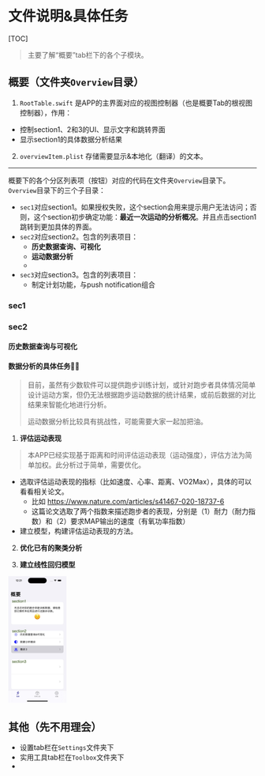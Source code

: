 # 文件说明&具体任务

[TOC]



> 主要了解“概要”tab栏下的各个子模块。

## 概要（文件夹`Overview`目录）

1. `RootTable.swift` 是APP的主界面对应的视图控制器（也是概要Tab的根视图控制器），作用：

* 控制section1、2和3的UI、显示文字和跳转界面
* 显示section1的具体数据分析结果

2. `overviewItem.plist` 存储需要显示&本地化（翻译）的文本。

---

概要下的各个分区列表项（按钮）对应的代码在文件夹`Overview`目录下。`Overview`目录下的三个子目录：

* `sec1`对应section1。如果授权失败，这个section会用来提示用户无法访问；否则，这个section初步确定功能：**最近一次运动的分析概况**。并且点击section1跳转到更加具体的界面。
* `sec2`对应section2。包含的列表项目：
  * **历史数据查询、可视化**
  * **运动数据分析**
  * 
* `sec3`对应section3。包含的列表项目：
  * 制定计划功能，与push notification组合



### sec1



### sec2

#### 历史数据查询与可视化



#### 数据分析的具体任务🌟🌟

> 目前，虽然有少数软件可以提供跑步训练计划，或针对跑步者具体情况简单设计运动方案，但仍无法根据跑步运动数据的统计结果，或前后数据的对比结果来智能化地进行分析。
>
> 运动数据分析比较具有挑战性，可能需要大家一起加把油。

1. **评估运动表现**

> 本APP已经实现基于距离和时间评估运动表现（运动强度），评估方法为简单加权。此分析过于简单，需要优化。

* 选取评估运动表现的指标（比如速度、心率、距离、VO2Max），具体的可以看看相关论文。
  * 比如 https://www.nature.com/articles/s41467-020-18737-6
  * 这篇论文选取了两个指数来描述跑步者的表现，分别是（1）耐力（耐力指数）和（2）要求MAP输出的速度（有氧功率指数）
* 建立模型，构建评估运动表现的方法。



2. **优化已有的聚类分析**



3. **建立线性回归模型**





<img src="img/overview.jpeg" style="zoom: 25%;" >



## 其他（先不用理会）

* 设置tab栏在`Settings`文件夹下
* 实用工具tab栏在`Toolbox`文件夹下
* 
